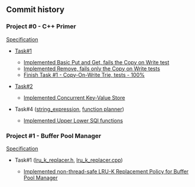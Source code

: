 ## Commit history

### Project #0 - C++ Primer
[Specification](https://15445.courses.cs.cmu.edu/spring2023/project0/)
- [Task#1](https://github.com/NJrslv/bustub/blob/master/src/primer/trie.cpp)
  - [Implemented Basic Put and Get, fails the Copy on Write test](https://github.com/NJrslv/bustub/commit/4b0b4d810634abdcd777bace9bec8588f7c86cd7)
  - [Implemented Remove, fails only the Copy on Write tests](https://github.com/NJrslv/bustub/commit/e7db49b00994d79206fa1f62f11032c5de70bed9)
  - [Finish Task #1 - Copy-On-Write Trie, tests - 100%](https://github.com/NJrslv/bustub/commit/93459a9f01b4e58434d1d05d3019b2121086bc18)

- [Task#2](https://github.com/NJrslv/bustub/blob/master/src/primer/trie_store.cpp)
  - [Implemented Concurrent Key-Value Store](https://github.com/NJrslv/bustub/commit/2b75fc86f47196bd3f4695e14bec329678b8b239)
 
- Task#4 ([string_expression](https://github.com/NJrslv/bustub/blob/master/src/include/execution/expressions/string_expression.h), [function planner](https://github.com/NJrslv/bustub/blob/master/src/planner/plan_func_call.cpp))
  - [Implemented Upper Lower SQl functions](https://github.com/NJrslv/bustub/commit/4c2b2e479f9f2a418f62b716cd41d82f2dd1b606)


 ### Project #1 - Buffer Pool Manager
 [Specification](https://15445.courses.cs.cmu.edu/spring2023/project1/)
 - Task#1 ([lru_k_replacer.h](https://github.com/NJrslv/bustub/blob/master/src/include/buffer/lru_k_replacer.h), [lru_k_replacer.cpp](https://github.com/NJrslv/bustub/blob/master/src/buffer/lru_k_replacer.cpp))
   
    - [Implemented non-thread-safe LRU-K Replacement Policy for Buffer Pool Manager](https://github.com/NJrslv/bustub/commit/6326217bec9dddfc577733005d537540b19b08d5)
